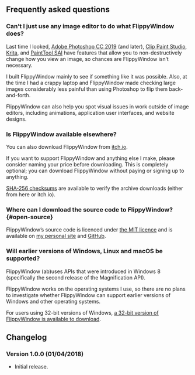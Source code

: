 <!---
# Copyright (C) Damien Dart, <damiendart@pobox.com>.
# This file is distributed under the MIT licence. For more
# information, please refer to the accompanying "LICENCE" file.

description: 'Download FlippyWindow, a simple Windows application that non-destructively flips any part of your screen.'
section: 'projects'
template: '_templates/flippywindow.html.twig'
title: 'FlippyWindow'
--->

## Frequently asked questions

### Can’t I just use any image editor to do what FlippyWindow does?

Last time I looked, [Adobe Photoshop CC 2019][] (and later), [Clip Paint
Studio][], [Krita][], and [PaintTool SAI][] have features that allow you
to non-destructively change how you view an image, so chances are
FlippyWindow isn’t necessary.

I built FlippyWindow mainly to see if something like it was possible.
Also, at the time I had a crappy laptop and FlippyWindow made checking
large images considerably less painful than using Photoshop to flip them
back-and-forth.

FlippyWindow can also help you spot visual issues in work outside of
image editors, including animations, application user interfaces, and
website designs.

  [Adobe Photoshop CC 2019]: <https://www.adobe.com/products/photoshop.html>
  [Clip Paint Studio]: <https://www.clipstudio.net/>
  [Krita]: <https://krita.org/>
  [PaintTool SAI]: <https://www.systemax.jp/en/sai/>

### Is FlippyWindow available elsewhere?

You can also download FlippyWindow from [itch.io][].

If you want to support FlippyWindow and anything else I make, please
consider naming your price before downloading. This is completely
optional; you can download FlippyWindow without paying or signing up to
anything.

[SHA-256 checksums][] are available to verify the archive downloads
(either from here or itch.io).

  [itch.io]: <https://damiendart.itch.io/flippywindow>
  [SHA-256 checksums]: <https://www.robotinaponcho.net/projects/flippywindow/flippywindow-checksums.txt>

### Where can I download the source code to FlippyWindow? {#open-source}

FlippyWindow’s source code is licenced under [the MIT licence][] and is
available on [my personal site][] and [GitHub][].

  [the MIT licence]: <https://github.com/damiendart/flippywindow/blob/master/LICENCE>
  [my personal site]: <https://www.robotinaponcho.net/git/#flippywindow>
  [GitHub]: <https://github.com/damiendart/flippywindow>

### Will earlier versions of Windows, Linux and macOS be supported?

FlippyWindow (ab)uses APIs that were introduced in Windows 8
(specifically the second release of the Magnification API).

FlippyWindow works on the operating systems I use, so there are no plans
to investigate whether FlippyWindow can support earlier versions of
Windows and other operating systems.

For users using 32-bit versions of Windows, [a 32-bit version of
FlippyWindow is available to download][].

  [a 32-bit version of FlippyWindow is available to download]: <https://www.robotinaponcho.net/projects/flippywindow/flippywindow-32-bit.zip>


## Changelog

### Version 1.0.0 (01/04/2018)

-   Initial release.
